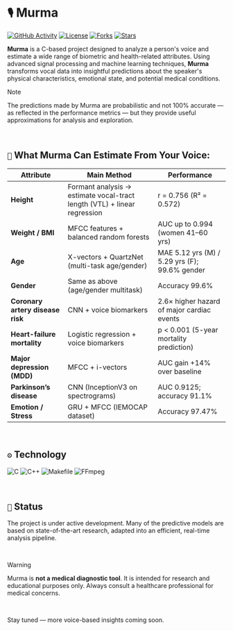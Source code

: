 # `🎙️` Murma

[![GitHub Activity](https://img.shields.io/github/commit-activity/m/7klu/murma.svg?style=for-the-badge)](https://github.com/7klu/murma/commits)
[![License](https://img.shields.io/badge/license-GPL-blue.svg?style=for-the-badge)](https://github.com/7klu/murma/blob/main/LICENSE)
[![Forks](https://img.shields.io/github/forks/7klu/murma?style=for-the-badge)](https://github.com/7klu/murma/fork)
[![Stars](https://img.shields.io/github/stars/7klu/murma?style=for-the-badge)](https://github.com/7klu/murma/stargazers)


**Murma** is a C-based project designed to analyze a person's voice and estimate a wide range of biometric and health-related attributes. Using advanced signal processing and machine learning techniques, **Murma** transforms vocal data into insightful predictions about the speaker's physical characteristics, emotional state, and potential medical conditions.

> [!NOTE]
> The predictions made by Murma are probabilistic and not 100% accurate — as reflected in the performance metrics — but they provide useful approximations for analysis and exploration.

<br/>

## `🧠` What Murma Can Estimate From Your Voice:

| Attribute                        | Main Method                                                  | Performance                                    |
| -------------------------------- | ------------------------------------------------------------ | ---------------------------------------------- |
| **Height**                       | Formant analysis → estimate vocal-tract length (VTL) + linear regression | r = 0.756 (R² = 0.572)             |
| **Weight / BMI**                 | MFCC features + balanced random forests                      | AUC up to 0.994 (women 41–60 yrs)              |
| **Age**                          | X-vectors + QuartzNet (multi-task age/gender)                | MAE 5.12 yrs (M) / 5.29 yrs (F); 99.6% gender  |
| **Gender**                       | Same as above (age/gender multitask)                         | Accuracy 99.6%                                 |
| **Coronary artery disease risk** | CNN + voice biomarkers                                       | 2.6× higher hazard of major cardiac events     |
| **Heart-failure mortality**      | Logistic regression + voice biomarkers                       | p < 0.001 (5-year mortality prediction)        |
| **Major depression (MDD)**       | MFCC + i-vectors                                             | AUC gain +14% over baseline                    |
| **Parkinson’s disease**          | CNN (InceptionV3 on spectrograms)                            | AUC 0.9125; accuracy 91.1%                     |
| **Emotion / Stress**             | GRU + MFCC (IEMOCAP dataset)                                 | Accuracy 97.47%                                |

<br/>

## `⚙️` Technology

![C](https://img.shields.io/badge/C-A8B9CC?style=flat&logo=c&logoColor=white) 
![C++](https://img.shields.io/badge/C++-00599C?style=flat&logo=c%2B%2B&logoColor=white) 
![Makefile](https://img.shields.io/badge/Makefile-000000?style=flat&logo=gnu&logoColor=white) 
![FFmpeg](https://img.shields.io/badge/FFmpeg-007808?style=flat&logo=ffmpeg&logoColor=white)

<br/>

## `🚧` Status

The project is under active development. Many of the predictive models are based on state-of-the-art research, adapted into an efficient, real-time analysis pipeline.

<br/>

> [!WARNING]
> Murma is **not a medical diagnostic tool**. It is intended for research and educational purposes only. Always consult a healthcare professional for medical concerns.

<br/>


Stay tuned — more voice-based insights coming soon.
